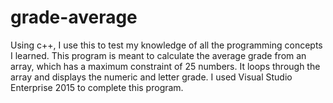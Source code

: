 # grade-average

Using c++, I use this to test my knowledge of all the programming concepts I learned.
This program is meant to calculate the average grade from an array, which has a maximum constraint of 25 numbers.
It loops through the array and displays the numeric and letter grade.
I used Visual Studio Enterprise 2015 to complete this program.
